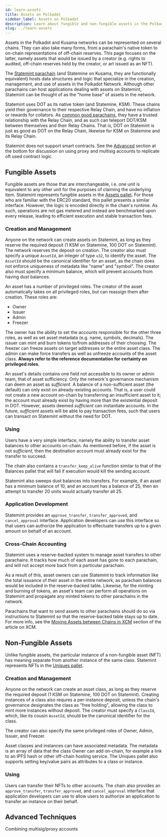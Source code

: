 ```yaml
---
id: learn-assets
title: Assets on Polkadot
sidebar_label: Assets on Polkadot
description: Learn about fungible and non-fungible assets in the Polkadot network.
slug: ../learn-assets
---
```


Assets in the Polkadot and Kusama networks can be represented on several chains. They can also take many forms, from a parachain's native token to on-chain representations of off-chain reserves. This page focuses on the latter, namely assets that would be issued by a creator (e.g. rights to audited, off-chain reserves held by the creator, or art issued as an NFT).

The [Statemint parachain](https://www.parity.io/blog/statemint-generic-assets-chain-proposing-a-common-good-parachain-to-polkadot-governance/) (and Statemine on Kusama, they are functionally equivalent) hosts data structures and logic that specialize in the creation, management, and use of assets in the Polkadot Network. Although other parachains can host applications dealing with assets on Statemint, Statemint can be thought of as the "home base" of assets in the network.

Statemint uses DOT as its native token (and Statemine, KSM). These chains yield their governance to their respective Relay Chain, and have no inflation or rewards for collators. As [common good parachains](https://polkadot.network/blog/common-good-parachains-an-introduction-to-governance-allocated-parachain-slots/), they have a trusted relationship with the Relay Chain, and as such can teleport DOT/KSM between themselves and their Relay Chains. That is, DOT on Statemint is just as good as DOT on the Relay Chain, likewise for KSM on Statemine and its Relay Chain.

Statemint does not support smart contracts. See the [Advanced](#advanced-techniques) section at the bottom for discussion on using proxy and multisig accounts to replicate oft used contract logic.

## Fungible Assets

Fungible assets are those that are interchangeable, i.e. one unit is equivalent to any other unit for the purposes of claiming the underlying item. Statemint represents fungible assets in the [Assets pallet](https://crates.parity.io/pallet_assets/index.html). For those who are familiar with the ERC20 standard, this pallet presents a similar interface. However, the logic is encoded directly in the chain's runtime. As such, operations are not gas metered and instead are benchmarked upon every release, leading to efficient execution and stable transaction fees.

### Creation and Management

Anyone on the network can create assets on Statemint, as long as they reserve the required deposit (1 KSM on Statemine, 100 DOT on Statemint). The network reserves the deposit on creation. The creator also must specify a unique `AssetId`, an integer of type `u32`, to identify the asset. The `AssetId` should be the canonical identifier for an asset, as the chain does not enforce uniqueness of metadata like "name" and "symbol". The creator also must specify a minimum balance, which will prevent accounts from having dust balances.

An asset has a number of privileged roles. The creator of the asset automatically takes on all privileged roles, but can reassign them after creation. These roles are:

- Owner
- Issuer
- Admin
- Freezer

The owner has the ability to set the accounts responsible for the other three roles, as well as set asset metadata (e.g. name, symbols, decimals). The issuer can mint and burn tokens to/from addresses of their choosing. The freezer can freeze assets on target addresses or the entire asset class. The admin can make force transfers as well as unfreeze accounts of the asset class. **Always refer to the reference documentation for certainty on privileged roles.**

An asset's details contains one field not accessible to its owner or admin team, that of asset sufficiency. Only the network's governance mechanism can deem an asset as _sufficient._ A balance of a non-sufficient asset (the default) can only exist on already-existing accounts. That is, a user could not create a new account on-chain by transferring an insufficient asset to it; the account must already exist by having more than the existential deposit in DOT. However, assets deemed _sufficient_ can instantiate accounts. In the future, _sufficient_ assets will be able to pay transaction fees, such that users can transact on Statemint without the need for DOT.

### Using

Users have a very simple interface, namely the ability to transfer asset balances to other accounts on-chain. As mentioned before, if the asset is not _sufficient,_ then the destination account must already exist for the transfer to succeed.

The chain also contains a `transfer_keep_alive` function similar to that of the Balances pallet that will fail if execution would kill the sending account.

Statemint also sweeps dust balances into transfers. For example, if an asset has a minimum balance of 10, and an account has a balance of 25, then an attempt to transfer 20 units would actually transfer all 25.

### Application Development

Statemint provides an `approve_transfer`, `transfer_approved`, and `cancel_approval` interface. Application developers can use this interface so that users can authorize the application to effectuate transfers up to a given amount on behalf of an account.

### Cross-Chain Accounting

Statemint uses a reserve-backed system to manage asset transfers to other parachains. It tracks how much of each asset has gone to each parachain, and will not accept more back from a particular parachain.

As a result of this, asset owners can use Statemint to track information like the total issuance of their asset in the entire network, as parachain balances would be included in the reserve-backed table. Likewise, for the minting and burning of tokens, an asset's team can perform all operations on Statemint and propagate any minted tokens to other parachains in the network.

Parachains that want to send assets to other parachains should do so via instructions to Statemint so that the reserve-backed table stays up to date. For more info, see the [Moving Assets between Chains in XCM](https://polkadot.network/blog/xcm-the-cross-consensus-message-format/) section of the article on XCM.

## Non-Fungible Assets

Unlike fungible assets, the particular instance of a non-fungible asset (NFT) has meaning separate from another instance of the same class. Statemint represents NFTs in the [Uniques pallet](https://crates.parity.io/pallet_uniques/index.html).

### Creation and Management

Anyone on the network can create an asset class, as long as they reserve the required deposit (1 KSM on Statemine, 100 DOT on Statemint). Creating instances of a class also requres a per-instance deposit, unless the chain's governance designates the class as "free holding", allowing the class to mint more instances without deposit. The creator must specify a `ClassId`, which, like its cousin `AssetId`, should be the canonical identifier for the class.

The creator can also specify the same privileged roles of Owner, Admin, Issuer, and Freezer.

Asset classes and instances can have associated metadata. The metadata is an array of data that the class Owner can add on-chain, for example a link to an IPFS hash or other off-chain hosting service. The Uniques pallet also supports setting key/value pairs as attributes to a class or instance.

### Using

Users can transfer their NFTs to other accounts. The chain also provides an `approve_transfer`, `transfer_approved`, and `cancel_approval` interface that application developers can use to allow users to authorize an application to transfer an instance on their behalf.

## Advanced Techniques

Combining multisig/proxy accounts
